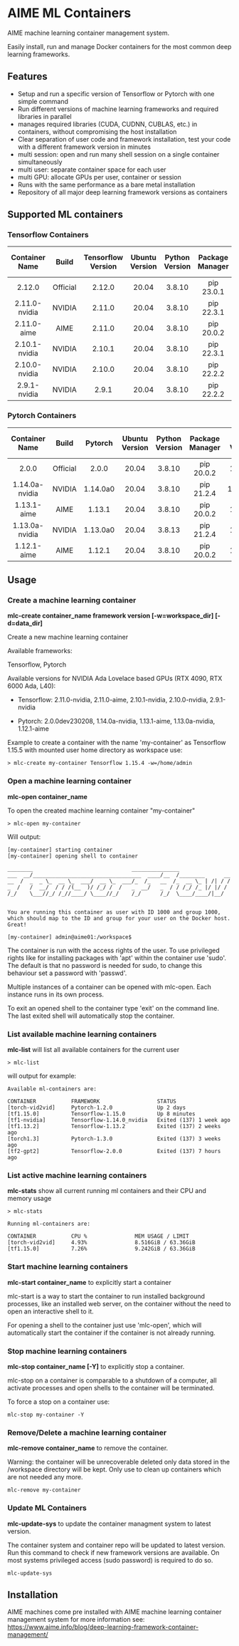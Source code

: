 # AIME ML Containers

AIME machine learning container management system.

Easily install, run and manage Docker containers for the most common deep learning frameworks.

## Features

* Setup and run a specific version of Tensorflow or Pytorch with one simple command
* Run different versions of machine learning frameworks and required libraries in parallel
* manages required libraries (CUDA, CUDNN, CUBLAS, etc.) in containers, without compromising the host installation
* Clear separation of user code and framework installation, test your code with a different framework version in minutes
* multi session: open and run many shell session on a single container simultaneously
* multi user: separate container space for each user
* multi GPU: allocate GPUs per user, container or session
* Runs with the same performance as a bare metal installation
* Repository of all major deep learning framework versions as containers

## Supported ML containers

### Tensorflow Containers

| Container Name | Build  | Tensorflow Version | Ubuntu Version | Python Version | Package Manager | CUDA Version | CuDNN Version | NVIDIA driver version |
|:----------------:|:--------:|:--------------------:|:----------------:|:----------------:|:-----------------:|:--------------:|:---------------:|:-----------------------:|
| 2.12.0 | Official | 2.12.0 | 20.04 | 3.8.10 | pip 23.0.1 | 11.8.89 | 8.6.0.163 | 525.85.12 |
| 2.11.0-nvidia  | NVIDIA | 2.11.0             | 20.04          | 3.8.10         | pip 22.3.1      | 12.0.146     | 8.7.0.84      | 525.85.12             |
| 2.11.0-aime    | AIME   | 2.11.0             | 20.04          | 3.8.10         | pip 20.0.2      | 11.8.89      | 8.6.0.163     | 520.61.05             |
| 2.10.1-nvidia  | NVIDIA | 2.10.1             | 20.04          | 3.8.10         | pip 22.3.1      | 11.8.89      | 8.7.0.84      | 520.61.05             |
| 2.10.0-nvidia  | NVIDIA | 2.10.0             | 20.04          | 3.8.10         | pip 22.2.2      | 11.8.89      | 8.6.0.163     | 520.61.05             |
| 2.9.1-nvidia   | NVIDIA | 2.9.1              | 20.04          | 3.8.10         | pip 22.2.2      | 11.8.89      | 8.6.0.163     | 520.61.03             |

### Pytorch Containers

| Container Name | Build  | Pytorch  | Ubuntu Version | Python Version | Package Manager | CUDA Version | CuDNN Version | NVIDIA driver version |
|:----------------:|:--------:|:----------:|:----------------:|:----------------:|:-----------------:|:--------------:|:---------------:|:-----------------------:|
| 2.0.0 | Official | 2.0.0 | 20.04          | 3.8.10         | pip 20.0.2      | 11.8.89      | 8.6.0.163     | 520.61.05             |
| 1.14.0a-nvidia | NVIDIA   | 1.14.0a0          | 20.04          | 3.8.10         | pip 21.2.4      | 12.0.146     | 8.7.0.84      | 525.85.11             |
| 1.13.1-aime    | AIME     | 1.13.1            | 20.04          | 3.8.10         | pip 20.0.2      | 11.8.89      | 8.6.0.163     | 520.61.05             |
| 1.13.0a-nvidia | NVIDIA   | 1.13.0a0          | 20.04          | 3.8.13         | pip 21.2.4      | 11.8.89      | 8.6.0.163     | 520.61.03             |
| 1.12.1-aime    | AIME     | 1.12.1            | 20.04          | 3.8.10         | pip 20.0.2      | 11.8.89      | 8.6.0.163     | 520.61.05             |

## Usage

### Create a machine learning container

**mlc-create container_name framework version [-w=workspace\_dir] [-d=data\_dir]**

Create a new machine learning container

Available frameworks:

Tensorflow, Pytorch

Available versions for NVIDIA Ada Lovelace based GPUs (RTX 4090, RTX 6000 Ada, L40):

*  Tensorflow: 2.11.0-nvidia, 2.11.0-aime, 2.10.1-nvidia, 2.10.0-nvidia, 2.9.1-nvidia

*  Pytorch: 2.0.0dev230208, 1.14.0a-nvidia, 1.13.1-aime, 1.13.0a-nvidia, 1.12.1-aime


Example to create a container with the name 'my-container' as Tensorflow 1.15.5 with mounted user home directory as workspace use:

```
> mlc-create my-container Tensorflow 1.15.4 -w=/home/admin
```


### Open a machine learning container

**mlc-open container_name**

To open the created machine learning container "my-container"

```
> mlc-open my-container
```

Will output:

```
[my-container] starting container
[my-container] opening shell to container

________                               _______________
___  __/__________________________________  ____/__  /________      __
__  /  _  _ \_  __ \_  ___/  __ \_  ___/_  /_   __  /_  __ \_ | /| / /
_  /   /  __/  / / /(__  )/ /_/ /  /   _  __/   _  / / /_/ /_ |/ |/ /
/_/    \___//_/ /_//____/ \____//_/    /_/      /_/  \____/____/|__/


You are running this container as user with ID 1000 and group 1000,
which should map to the ID and group for your user on the Docker host. Great!

[my-container] admin@aime01:/workspace$
```

The container is run with the access rights of the user. To use privileged rights like for installing packages with 'apt' within the container use 'sudo'. The default is that no password is needed for sudo, to change this behaviour set a password with 'passwd'.

Multiple instances of a container can be opened with mlc-open. Each instance runs in its own process.

To exit an opened shell to the container type 'exit' on the command line. The last exited shell will automatically stop the container.


### List available machine learning containers

**mlc-list** will list all available containers for the current user


```
> mlc-list
```

will output for example:

```
Available ml-containers are:

CONTAINER           FRAMEWORK                  STATUS
[torch-vid2vid]     Pytorch-1.2.0              Up 2 days
[tf1.15.0]          Tensorflow-1.15.0          Up 8 minutes
[tf1-nvidia]        Tensorflow-1.14.0_nvidia   Exited (137) 1 week ago
[tf1.13.2]          Tensorflow-1.13.2          Exited (137) 2 weeks ago
[torch1.3]          Pytorch-1.3.0              Exited (137) 3 weeks ago
[tf2-gpt2]          Tensorflow-2.0.0           Exited (137) 7 hours ago
```

### List active machine learning containers

**mlc-stats** show all current running ml containers and their CPU and memory usage

```
> mlc-stats

Running ml-containers are:

CONTAINER           CPU %               MEM USAGE / LIMIT
[torch-vid2vid]     4.93%               8.516GiB / 63.36GiB
[tf1.15.0]          7.26%               9.242GiB / 63.36GiB
```

### Start machine learning containers

**mlc-start container_name** to explicitly start a container

mlc-start is a way to start the container to run installed background processes, like an installed web server, on the container without the need to open an interactive shell to it.

For opening a shell to the container just use 'mlc-open', which will automatically start the container if the container is not already running.


### Stop machine learning containers

**mlc-stop container_name [-Y]** to explicitly stop a container.

mlc-stop on a container is comparable to a shutdown of a computer, all activate processes and open shells to the container will be terminated.

To force a stop on a container use:

```
mlc-stop my-container -Y
```

### Remove/Delete a machine learning container

**mlc-remove container_name** to remove the container.

Warning: the container will be unrecoverable deleted only data stored in the /workspace directory will be kept. Only use to clean up containers which are not needed any more.

```
mlc-remove my-container
```

### Update ML Containers

**mlc-update-sys** to update the container managment system to latest version.

The container system and container repo will be updated to latest version. Run this command to check if new framework versions are available. On most systems privileged access (sudo password) is required to do so.

```
mlc-update-sys
```

## Installation

AIME machines come pre installed with AIME machine learning container management system for more information see: https://www.aime.info/blog/deep-learning-framework-container-management/
